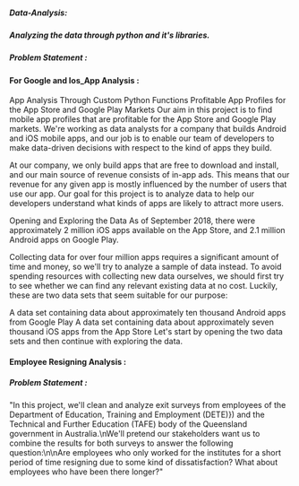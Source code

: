 ##### Data-Analysis: 
##### Analyzing the data through python and it's libraries.  
##### Problem Statement : 


#### For Google and Ios_App Analysis : 
App Analysis Through Custom Python Functions Profitable App Profiles for the App Store and Google Play Markets Our aim in this project is to find mobile app profiles that are profitable for the App Store and Google Play markets. We're working as data analysts for a company that builds Android and iOS mobile apps, and our job is to enable our team of developers to make data-driven decisions with respect to the kind of apps they build.

At our company, we only build apps that are free to download and install, and our main source of revenue consists of in-app ads. This means that our revenue for any given app is mostly influenced by the number of users that use our app. Our goal for this project is to analyze data to help our developers understand what kinds of apps are likely to attract more users.

Opening and Exploring the Data As of September 2018, there were approximately 2 million iOS apps available on the App Store, and 2.1 million Android apps on Google Play.

Collecting data for over four million apps requires a significant amount of time and money, so we'll try to analyze a sample of data instead. To avoid spending resources with collecting new data ourselves, we should first try to see whether we can find any relevant existing data at no cost. Luckily, these are two data sets that seem suitable for our purpose:

A data set containing data about approximately ten thousand Android apps from Google Play A data set containing data about approximately seven thousand iOS apps from the App Store Let's start by opening the two data sets and then continue with exploring the data.

#### Employee Resigning Analysis : 

##### Problem Statement : 
"In this project, we'll clean and analyze exit surveys from employees of the Department of Education, Training and Employment (DETE)}) and the Technical and Further Education (TAFE) body of the Queensland government in Australia.\nWe'll pretend our stakeholders want us to combine the results for both surveys to answer the following question:\n\nAre employees who only worked for the institutes for a short period of time resigning due to some kind of dissatisfaction? What about employees who have been there longer?"
